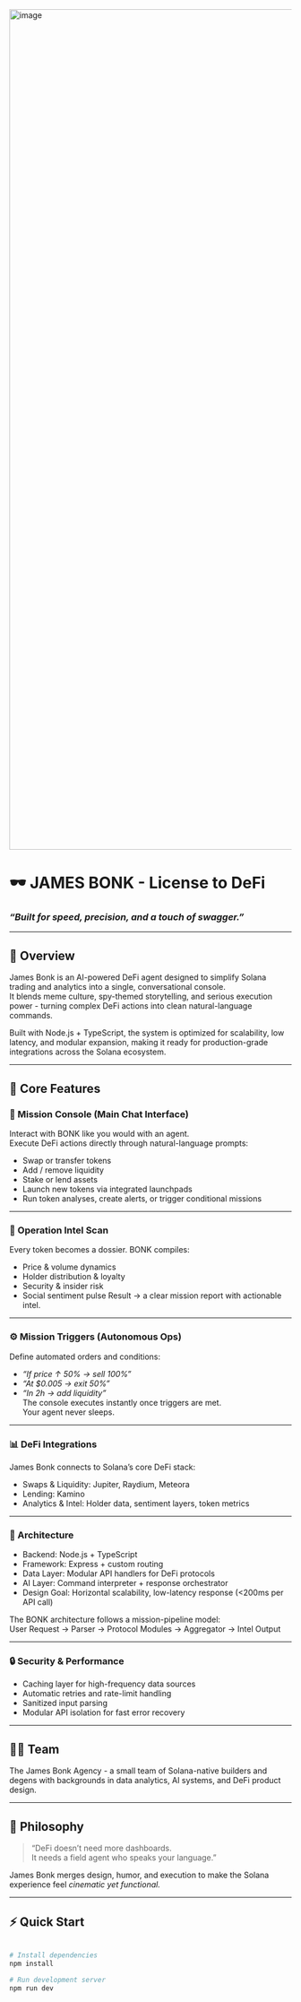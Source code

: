 <img width="4500" height="1500" alt="image" src="https://github.com/user-attachments/assets/995279fe-66c1-4a90-9e8d-a35eb84e5d25" />

# 🕶️ JAMES BONK - License to DeFi  
### *“Built for speed, precision, and a touch of swagger.”*

---

## 🧩 Overview  
James Bonk is an AI-powered DeFi agent designed to simplify Solana trading and analytics into a single, conversational console.  
It blends meme culture, spy-themed storytelling, and serious execution power - turning complex DeFi actions into clean natural-language commands.

Built with Node.js + TypeScript, the system is optimized for scalability, low latency, and modular expansion, making it ready for production-grade integrations across the Solana ecosystem.

---

## 🚀 Core Features

### 🎯 Mission Console (Main Chat Interface)
Interact with BONK like you would with an agent.  
Execute DeFi actions directly through natural-language prompts:
- Swap or transfer tokens  
- Add / remove liquidity  
- Stake or lend assets  
- Launch new tokens via integrated launchpads  
- Run token analyses, create alerts, or trigger conditional missions  

---

### 🧠 Operation Intel Scan
Every token becomes a dossier. BONK compiles:
- Price & volume dynamics
- Holder distribution & loyalty
- Security & insider risk
- Social sentiment pulse
Result -> a clear mission report with actionable intel.

---

### ⚙️ Mission Triggers (Autonomous Ops)
Define automated orders and conditions:
- *“If price ↑ 50% -> sell 100%”*  
- *“At $0.005 -> exit 50%”*  
- *“In 2h -> add liquidity”*  
The console executes instantly once triggers are met.  
Your agent never sleeps.

---

### 📊 DeFi Integrations
James Bonk connects to Solana’s core DeFi stack:
- Swaps & Liquidity: Jupiter, Raydium, Meteora  
- Lending: Kamino  
- Analytics & Intel: Holder data, sentiment layers, token metrics  

---

### 💼 Architecture
- Backend: Node.js + TypeScript  
- Framework: Express + custom routing  
- Data Layer: Modular API handlers for DeFi protocols  
- AI Layer: Command interpreter + response orchestrator  
- Design Goal: Horizontal scalability, low-latency response (<200ms per API call)  

The BONK architecture follows a mission-pipeline model:  
User Request -> Parser -> Protocol Modules -> Aggregator -> Intel Output

---

### 🔒 Security & Performance
- Caching layer for high-frequency data sources  
- Automatic retries and rate-limit handling  
- Sanitized input parsing  
- Modular API isolation for fast error recovery  

---

## 🧑‍💻 Team
The James Bonk Agency - a small team of Solana-native builders and degens with backgrounds in data analytics, AI systems, and DeFi product design.

---

## 🧠 Philosophy
> “DeFi doesn’t need more dashboards.  
> It needs a field agent who speaks your language.”  

James Bonk merges design, humor, and execution to make the Solana experience feel *cinematic yet functional.*

---

## ⚡ Quick Start
```bash

# Install dependencies
npm install

# Run development server
npm run dev
```

